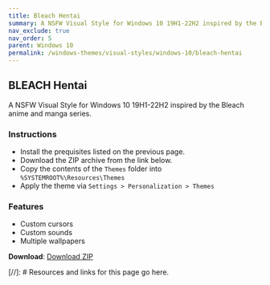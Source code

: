 ```yaml
---
title: Bleach Hentai
summary: A NSFW Visual Style for Windows 10 19H1-22H2 inspired by the Bleach anime and manga series.
nav_exclude: true
nav_order: 5
parent: Windows 10
permalink: /windows-themes/visual-styles/windows-10/bleach-hentai
---
```


## BLEACH Hentai
A NSFW Visual Style for Windows 10 19H1-22H2 inspired by the Bleach anime and manga series.

### Instructions

- Install the prequisites listed on the previous page.
- Download the ZIP archive from the link below.
- Copy the contents of the `Themes` folder into `%SYSTEMROOT%\Resources\Themes`
- Apply the theme via `Settings > Personalization > Themes`

### Features

- Custom cursors
- Custom sounds
- Multiple wallpapers

**Download**: [Download ZIP] 

<!-- ////////////////////////////////////////////////////////////////////////////////////////////////////////////////////// -->

[//]: # Resources and links for this page go here.

[Preivew]: https://gitlab.com/the-back-room/visual-styles/windows-10/nsfw/bleach-hentai/-/raw/main/Extras/Preview.bmp
[Download ZIP]: https://gitlab.com/the-back-room/visual-styles/windows-10/nsfw/bleach-hentai/-/archive/main/bleach-hentai-main.zip

<!-- ////////////////////////////////////////////////////////////////////////////////////////////////////////////////////// -->
